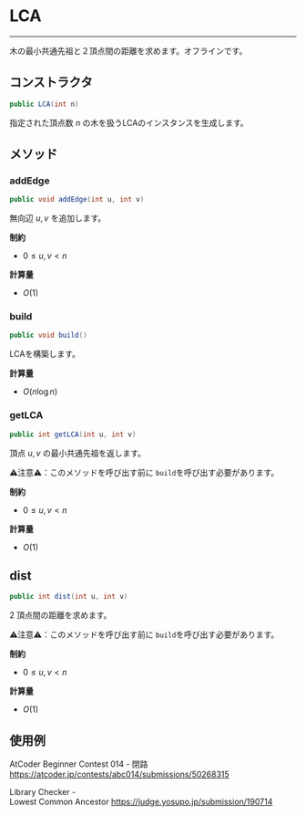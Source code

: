 # LCA
---
木の最小共通先祖と２頂点間の距離を求めます。オフラインです。

## コンストラクタ
```java
public LCA(int n)
```

指定された頂点数 $n$ の木を扱うLCAのインスタンスを生成します。

## メソッド
### addEdge
```java
public void addEdge(int u, int v)
```
無向辺 $u, v$ を追加します。

**制約**
- $0 \leq u, v < n$

**計算量**
- $O(1)$

### build
```java
public void build()
```

LCAを構築します。 

**計算量**
- $O( n \log{n} )$

### getLCA
```java
public int getLCA(int u, int v)
```
頂点 $u, v$ の最小共通先祖を返します。

⚠️注意⚠️：このメソッドを呼び出す前に `build`を呼び出す必要があります。

**制約**
- $0 \leq u, v < n$

**計算量**
- $O(1)$


## dist
```java
public int dist(int u, int v)
```

2 頂点間の距離を求めます。

⚠️注意⚠️：このメソッドを呼び出す前に `build`を呼び出す必要があります。


**制約**
- $0 \leq u, v < n$

**計算量**
- $O(1)$

## 使用例
AtCoder Beginner Contest 014 - 閉路 https://atcoder.jp/contests/abc014/submissions/50268315

Library Checker - 	
Lowest Common Ancestor https://judge.yosupo.jp/submission/190714